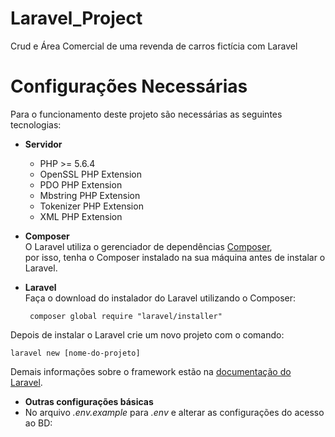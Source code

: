 # Laravel_Project
Crud e Área Comercial de uma revenda de carros fictícia com Laravel

# Configurações Necessárias #

Para o funcionamento deste projeto são necessárias as seguintes tecnologias:

- **Servidor**
  - PHP >= 5.6.4
  - OpenSSL PHP Extension
  - PDO PHP Extension
  - Mbstring PHP Extension
  - Tokenizer PHP Extension
  - XML PHP Extension

- **Composer**<br>
  O Laravel utiliza o gerenciador de dependências [Composer](https://getcomposer.org/),<br>
  por isso, tenha o Composer instalado na sua máquina antes de instalar o Laravel.
  
- **Laravel**<br>
 Faça o download do instalador do Laravel utilizando o Composer:<br>
 
   ``` composer global require "laravel/installer"```
   
 Depois de instalar o Laravel crie um novo projeto com o comando:
 
   ``` laravel new [nome-do-projeto] ```
   
 Demais informações sobre o framework estão na [documentação do Laravel](https://laravel.com/docs/5.4).<br>
 
 - **Outras configurações básicas**
  - No arquivo _.env.example_ para _.env_ e alterar as configurações do acesso ao BD:<br>
  
